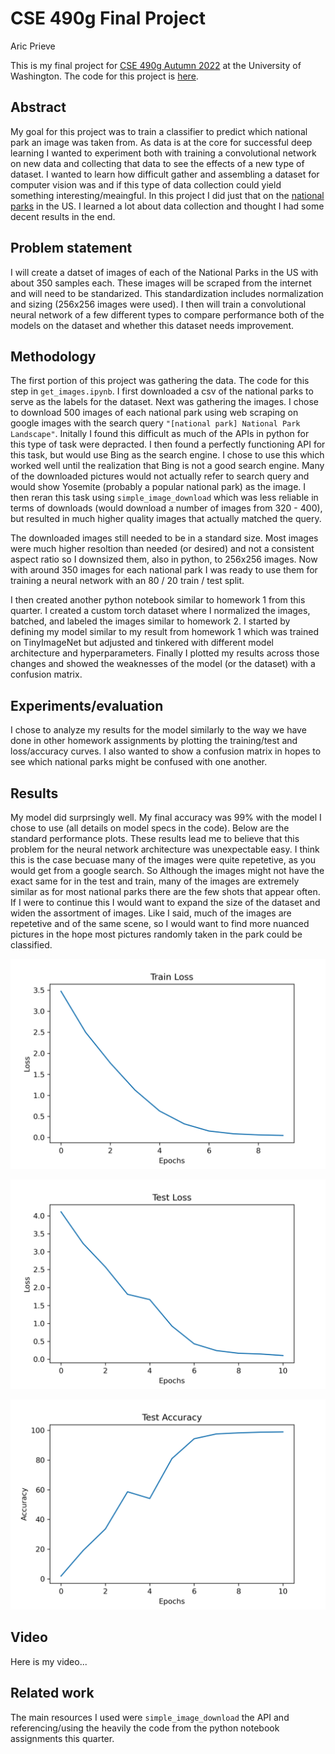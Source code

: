 # CSE 490g Final Project
Aric Prieve

This is my final project for [CSE 490g Autumn 2022](https://courses.cs.washington.edu/courses/cse490g1/22au/) at the University of Washington. The code for this project is [here](https://github.com/arprieve/deep-learning-final-project). 

## Abstract 

My goal for this project was to train a classifier to predict which national park an image was taken from. As data is at the core for successful deep learning I wanted to experiment both with training a convolutional network on new data and collecting that data to see the effects of a new type of dataset. I wanted to learn how difficult gather and assembling a dataset for computer vision was and if this type of data collection could yield something interesting/meaingful. In this project I did just that on the [national parks](https://en.wikipedia.org/wiki/List_of_national_parks_of_the_United_States) in the US. I learned a lot about data collection and thought I had some decent results in the end.

## Problem statement

I will create a datset of images of each of the National Parks in the US with about 350 samples each. These images will be scraped from the internet and will need to be standarized. This standardization includes normalization and sizing (256x256 images were used). I then will train a convolutional neural network of a few different types to compare performance both of the models on the dataset and whether this dataset needs improvement.

## Methodology

The first portion of this project was gathering the data. The code for this step in `get_images.ipynb`. I first downloaded a csv of the national parks to serve as the labels for the dataset. Next was gathering the images. I chose to download 500 images of each national park using web scraping on google images with the search query `"[national park] National Park Landscape"`. Initally I found this difficult as much of the APIs in python for this type of task were depracted. I then found a perfectly functioning API for this task, but would use Bing as the search engine. I chose to use this which  worked well until the realization that Bing is not a good search engine. Many of the downloaded pictures would not actually refer to search query and would show Yosemite (probably a popular national park) as the image. I then reran this task using `simple_image_download` which was less reliable in terms of downloads (would download a number of images from 320 - 400), but resulted in much higher quality images that actually matched the query.

The downloaded images still needed to be in a standard size. Most images were much higher resoltion than needed (or desired) and not a consistent aspect ratio so I downsized them, also in python, to 256x256 images. Now with around 350 images for each national park I was ready to use them for training a neural network with an 80 / 20 train / test split.

I then created another python notebook similar to homework 1 from this quarter. I created a custom torch dataset where I normalized the images, batched, and labeled the images similar to homework 2. I started by defining my model similar to my result from homework 1 which was trained on TinyImageNet but adjusted and tinkered with different model architecture and hyperparameters. Finally I plotted my results across those changes and showed the weaknesses of the model (or the dataset) with a confusion matrix.

## Experiments/evaluation

I chose to analyze my results for the model similarly to the way we have done in other homework assignments by plotting the training/test and loss/accuracy curves. I also wanted to show a confusion matrix in hopes to see which national parks might be confused with one another.

## Results

My model did surprsingly well. My final accuracy was 99% with the model I chose to use (all details on model specs in the code). Below are the standard performance plots. These results lead me to believe that this problem for the neural network architecture was unexpectable easy. I think this is the case becuase many of the images were quite repetetive, as you would get from a google search. So Although the images might not have the exact same for in the test and train, many of the images are extremely similar as for most national parks there are the few shots that appear often. If I were to continue this I would want to expand the size of the dataset and widen the assortment of images. Like I said, much of the images are repetetive and of the same scene, so I would want to find more nuanced pictures in the hope most pictures randomly taken in the park could be classified.

![Train Loss](train_loss.png)

![Test Loss](test_loss.png)

![Test Accuracy](test_acc.png)

## Video

Here is my video...

## Related work

The main resources I used were `simple_image_download` the API and referencing/using the heavily the code from the python notebook assignments this quarter.
